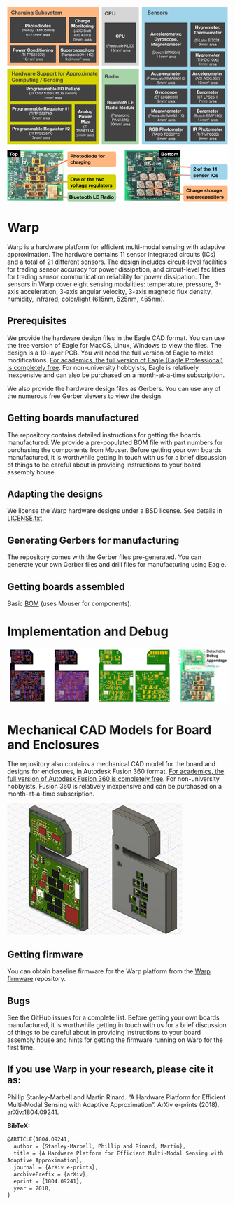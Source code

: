 ![Warp](images/warp-revA-arch.png?raw=true "Warp")

# Warp
Warp is a hardware platform for efficient multi-modal sensing with adaptive approximation. The hardware contains 11 sensor integrated circuits (ICs) and a total of 21 different sensors. The design includes circuit-level facilities for trading sensor accuracy for power dissipation, and circuit-level facilities for trading sensor communication reliability for power dissipation. The sensors in Warp cover eight sensing modalities: temperature, pressure, 3-axis acceleration, 3-axis angular velocity, 3-axis magnetic flux density, humidity, infrared, color/light (615nm, 525nm, 465nm).


## Prerequisites
We provide the hardware design files in the Eagle CAD format. You can use the free version of Eagle for MacOS, Linux, Windows to view the files. The design is a 10-layer PCB. You will need the full version of Eagle to make modifications. [For academics, the full version of Eagle (Eagle Professional) is completely free](https://knowledge.autodesk.com/support/eagle/learn-explore/caas/sfdcarticles/sfdcarticles/Eagle-Education.html). For non-university hobbyists, Eagle is relatively inexpensive and can also be purchased on a month-at-a-time subscription.

We also provide the hardware design files as Gerbers. You can use any of the numerous free Gerber viewers to view the design.


## Getting boards manufactured
The repository contains detailed instructions for getting the boards manufactured. We provide a pre-populated BOM file with part numbers for purchasing the components from Mouser. Before getting your own boards manufactured, it is worthwhile getting in touch with us for a brief discussion of things to be careful about in providing instructions to your board assembly house.


## Adapting the designs
We license the Warp hardware designs under a BSD license. See details in [LICENSE.txt](https://github.com/physical-computation/Warp-hardware/blob/master/LICENSE.txt).


## Generating Gerbers for manufacturing
The repository comes with the Gerber files pre-generated. You can generate your own Gerber files and drill files for manufacturing using Eagle.


## Getting boards assembled
Basic [BOM](https://github.com/physical-computation/Warp-hardware/blob/master/revA/bom/mouser/warp-revA-bom.xlsx) (uses Mouser for components).


# Implementation and Debug
![Warp](images/warp-revA-implementation-and-debug.png?raw=true "Warp")


# Mechanical CAD Models for Board and Enclosures
The repository also contains a mechanical CAD model for the board and designs for enclosures, in Autodesk Fusion 360 format. [For academics, the full version of Autodesk Fusion 360 is completely free](https://www.autodesk.co.uk/products/fusion-360/students-teachers-educators). For non-university hobbyists, Fusion 360 is relatively inexpensive and can be purchased on a month-at-a-time subscription.

<img src="images/warp-revA-enclosure-bottom-and-board.png" height="300"><img src="images/warp-revA-enclosure-top-bottom-and-board.png" height="300">

## Getting firmware
You can obtain baseline firmware for the Warp platform from the [Warp firmware](https://github.com/physical-computation/Warp-firmware) repository.


## Bugs
See the GitHub issues for a complete list. Before getting your own boards manufactured, it is worthwhile getting in touch with us for a brief discussion of things to be careful about in providing instructions to your board assembly house and hints for getting the firmware running on Warp for the first time.


## If you use Warp in your research, please cite it as:
Phillip Stanley-Marbell and Martin Rinard. “A Hardware Platform for Efficient Multi-Modal Sensing with Adaptive Approximation”. ArXiv e-prints (2018). arXiv:1804.09241.

**BibTeX:**
````
@ARTICLE{1804.09241,
  author = {Stanley-Marbell, Phillip and Rinard, Martin},
  title = {A Hardware Platform for Efficient Multi-Modal Sensing with Adaptive Approximation},
  journal = {ArXiv e-prints},
  archivePrefix = {arXiv},
  eprint = {1804.09241},
  year = 2018,
}
````
